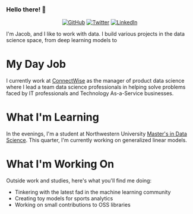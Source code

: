 ### Hello there! 👋

<p align="center">
	<a href="https://github.com/jacobeturpin"><img src="https://img.shields.io/github/followers/jacobeturpin.svg?label=GitHub&style=social" alt="GitHub"></a>
	<a href="https://twitter.com/JETurp"><img src="https://img.shields.io/twitter/follow/TerryTangYuan?label=Twitter&style=social" alt="Twitter"></a>
	<a href="https://www.linkedin.com/in/jacobeturpin"><img src="https://img.shields.io/badge/LinkedIn--_.svg?style=social&logo=linkedin" alt="LinkedIn"></a>
</p>

I'm Jacob, and I like to work with data. I build various projects in the data science space, from deep learning models to 

# My Day Job

I currently work at [ConnectWise](https://www.connectwise.com/) as the manager of product data science where I lead a team data science professionals in helping solve problems faced by IT professionals and Technology As-a-Service businesses.

# What I'm Learning

In the evenings, I'm a student at Northwestern University [Master's in Data Science](https://sps.northwestern.edu/masters/data-science/index.php). This quarter, I'm currently working on generalized linear models.

# What I'm Working On

Outside work and studies, here's what you'll find me doing:

* Tinkering with the latest fad in the machine learning community
* Creating toy models for sports analytics
* Working on small contributions to OSS libraries
